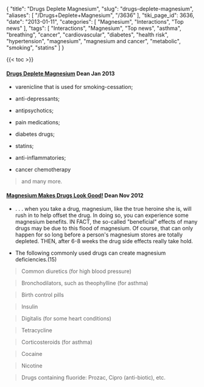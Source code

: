 {
    "title": "Drugs Deplete Magnesium",
    "slug": "drugs-deplete-magnesium",
    "aliases": [
        "/Drugs+Deplete+Magnesium",
        "/3636"
    ],
    "tiki_page_id": 3636,
    "date": "2013-01-11",
    "categories": [
        "Magnesium",
        "Interactions",
        "Top news"
    ],
    "tags": [
        "Interactions",
        "Magnesium",
        "Top news",
        "asthma",
        "breathing",
        "cancer",
        "cardiovascular",
        "diabetes",
        "health risk",
        "hypertension",
        "magnesium",
        "magnesium and cancer",
        "metabolic",
        "smoking",
        "statins"
    ]
}


{{< toc >}}

#### [Drugs Deplete Magnesium](http://drcarolyndean.com/2013/01/drugs-deplete-magnesium/) Dean Jan 2013

* varenicline that is used for smoking-cessation; 

* anti-depressants; 

* antipsychotics; 

* pain medications; 

* diabetes drugs; 

* statins; 

* anti-inflammatories; 

* cancer chemotherapy 

> and many more.

#### [Magnesium Makes Drugs Look Good!](http://archive.aweber.com/drcarolyndean/GMiBM/h/Magnesium_Makes_Drugs_Look.htm) Dean Nov 2012

* . . . when you take a drug, magnesium, like the true heroine she is, will rush in to help offset the drug. In doing so, you can experience some magnesium benefits. IN FACT, the so-called "beneficial" effects of many drugs may be due to this flood of magnesium. Of course, that can only happen for so long before a person's magnesium stores are totally depleted. THEN, after 6-8 weeks the drug side effects really take hold.

* The following commonly used drugs can create magnesium deficiencies.(15)

> Common diuretics (for high blood pressure)

> Bronchodilators, such as theophylline (for asthma)

> Birth control pills

> Insulin

> Digitalis (for some heart conditions)

> Tetracycline

> Corticosteroids (for asthma)

> Cocaine

> Nicotine

> Drugs containing fluoride: Prozac, Cipro (anti-biotic), etc.